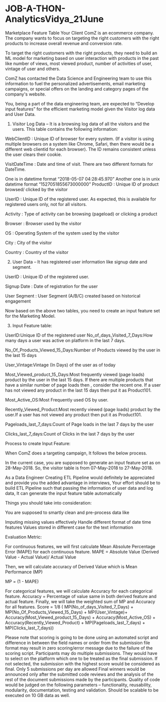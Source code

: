 # JOB-A-THON-AnalyticsVidya_21June

Marketplace Feature Table 
Your Client ComZ is an ecommerce company. The company wants to focus on targeting the right customers  with the right products to increase overall revenue and conversion rate.

To target the right customers with the right products, they need to build an ML model for marketing based on user interaction with products in the past like number of views,  most viewed product, number of activities of user, vintage of user and others. 

ComZ has contacted the Data Science and Engineering team to use this information to fuel the personalized advertisements, email marketing campaigns, or special offers on the landing and category pages of the company's website.

You, being a part of the data engineering team, are expected to “Develop input features”  for the efficient marketing model given the Visitor log data and User Data.

1. Visitor Log Data – It is a browsing log data of all the visitors and the users. This table contains the following information:

WebClientID : Unique ID of browser for every system. (If a visitor is using multiple browsers on a system like Chrome, Safari, then there would be a different web clientid for each browser). The ID remains consistent unless the user clears their cookie.

VisitDateTime : Date and time of visit. There are two different formats for DateTime. 

One is in datetime format “2018-05-07 04:28:45.970”
Another one is in unix datetime format “1527051855673000000”
ProductID : Unique ID of product browsed/ clicked by the visitor

UserID : Unique ID of the registered user. As expected, this is available for registered users only, not for all visitors. 

Activity : Type of activity can be browsing (pageload) or clicking a product

Browser : Browser used by the visitor

OS : Operating System of the system used by the visitor

City : City of the visitor

Country : Country of the visitor

2. User Data – It has registered user information like signup date and segment.

UserID : Unique ID of the registered user.

Signup Date : Date of registration for the user

User Segment : User Segment (A/B/C) created based on historical engagement

Now based on the above two tables, you need to create an input feature set for the Marketing Model.

3. Input Feature table:

UserID:Unique ID of the registered user
No_of_days_Visited_7_Days:How many days a user was active on platform in the last 7 days.

No_Of_Products_Viewed_15_Days:Number of Products viewed by the user in the last 15 days

User_Vintage:Vintage (In Days) of the user as of today

Most_Viewed_product_15_Days:Most frequently viewed (page loads) product by the user in the last 15 days. If there are multiple products that have a similar number of page loads then , consider the recent one. If a user has not viewed any product in the last 15 days then put it as Product101. 

Most_Active_OS:Most Frequently used OS by user. 

Recently_Viewed_Product:Most recently viewed (page loads) product by the user.If a user has not viewed any product then put it as Product101.

Pageloads_last_7_days:Count of Page loads in the last 7 days by the user

Clicks_last_7_days:Count of Clicks in the last 7 days  by the user

Process to create Input Feature:

When ComZ does a targeting campaign, It follows the below process. 

In the current case, you are supposed to generate an input feature set as on 28-May-2018. So, the visitor table is from 07-May-2018 to 27-May-2018.

As a Data Engineer Creating ETL Pipeline would definitely be appreciated and provide you the added advantage in interviews, Your effort should be to build ETL Pipeline such that passing the information of user data and log data, It can generate the input feature table automatically

Things you should take into consideration:

You are supposed to smartly clean and pre-process data like 

Imputing missing values effectively
Handle different format of date time features
Values stored in different case for the text information

Evaluation Metric:

For continuous features, we will first calculate Mean Absolute Percentage Error (MAPE) for each continuous feature.
MAPE = Absolute Value (Derived Value - Actual Value)/ Actual Value

Then, we will calculate accuracy of Derived Value which is Mean Performance (MP) 

MP = (1 - MAPE)

For categorical features, we will calculate Accuracy for each categorical feature.
Accuracy = Percentage of value same in both derived feature and actual feature.
Finally, we will take the weighted sum of MP and Accuracy for all features.
Score = 1/8 ( MP(No_of_days_Visited_7_Days)  + MP(No_Of_Products_Viewed_15_Days) + MP(User_Vintage)+    Accuracy(Most_Viewed_product_15_Days) + Accuracy(Most_Active_OS) + Accuracy(Recently_Viewed_Product) + MP(Pageloads_last_7_days) + MP(Clicks_last_7_days))

Please note that scoring is going to be done using an automated script and difference in between the field names or order from the submission file format may result in zero scoring/error message due to the failure of the scoring script.
Participants may do multiple submissions. They would have to select on the platform which one to be treated as the final submission. If not selected, the submission with the highest score would be considered as final.
Only 5 submissions per day are allowed
Final winners would be announced only after the submitted code reviews and the analysis of the rest of the document submissions made by the participants.
Quality of code would be judged on the following parameters – functionality, reusability, modularity, documentation, testing and validation.
Should be scalable to be executed on 10 GB data as well.


